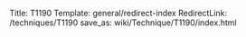 Title: T1190
Template: general/redirect-index
RedirectLink: /techniques/T1190
save_as: wiki/Technique/T1190/index.html